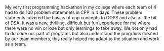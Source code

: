 My very first programming hackathon in my college where each team of 4 had to do 100 problem statemnets in CPP in 4 days.
These problem statments covered the basics of cpp concepts to OOPS and also a little bit of DSA.
It was a new, thrilling, difficult but fun experience for me where there were no win or lose but only learnings to take away.
We not only had to do code our part of programs but also understand the programs created by our team members, this really helped me adapt to the situation and work as a team.
